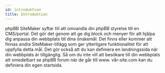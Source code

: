 ```yaml
---
id: introduktion
title: Introduktion
---
```


phpBB SiteMaker syftar till att omvandla din phpBB styrelse till en CMS/portal. Det gör det genom att ge dig block och menyer för att hjälpa dig anpassa din webbplats till dina önskemål. Det finns eller kommer att finnas andra SiteMaker-tillägg som ger ytterligare funktionalitet för att uppfylla detta mål. Det gör också att du kan definiera en landningssida när din webbplats är tillgänglig. Så om du inte vill att besökare till din webbplats att omedelbart se phpBB forum när de går till www. vår-site.com kan du definiera din egen startsida.